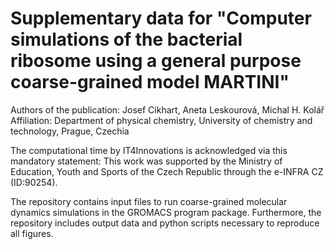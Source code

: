 # Supplementary data for "Computer simulations of the bacterial ribosome using a general purpose coarse-grained model MARTINI"

Authors of the publication: Josef Cikhart, Aneta Leskourová, Michal H. Kolář
Affiliation: Department of physical chemistry, University of chemistry and technology, Prague, Czechia 

The computational time by IT4Innovations is acknowledged via this mandatory statement: This work was supported by the Ministry of Education, Youth and Sports of the Czech Republic through the e-INFRA CZ (ID:90254).

The repository contains input files to run coarse-grained molecular dynamics simulations in the GROMACS program package. Furthermore, the repository includes output data and python scripts necessary to reproduce all figures.
